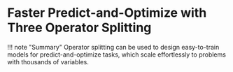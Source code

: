 
# Faster Predict-and-Optimize with Three Operator Splitting

!!! note "Summary"
    Operator splitting can be used to design easy-to-train models for predict-and-optimize tasks, which scale effortlessly to problems with thousands of variables.

